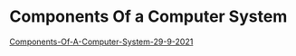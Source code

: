 # Components Of a Computer System

[Components-Of-A-Computer-System-29-9-2021](Components-Of-A-Computer-System-29-9-2021)

